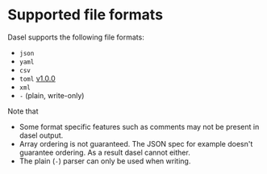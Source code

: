 # Supported file formats

Dasel supports the following file formats:

* `json`
* `yaml`
* `csv`
* `toml` [v1.0.0](https://toml.io/en/v1.0.0)
* `xml`
* `-` (plain, write-only)

Note that

* Some format specific features such as comments may not be present in dasel output.
* Array ordering is not guaranteed. The JSON spec for example doesn't guarantee ordering. As a result dasel cannot either.
* The plain (`-`) parser can only be used when writing.

